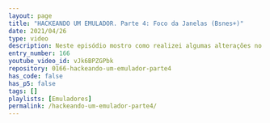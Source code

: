 ```yaml
---
layout: page
title: "HACKEANDO UM EMULADOR. Parte 4: Foco da Janelas (Bsnes+)"
date: 2021/04/26
type: video
description: Neste episódio mostro como realizei algumas alterações no emulador Bsnes Plus. Neste quarto vídeo eu mostro as alterações relativas ao foco das janelas.
entry_number: 166
youtube_video_id: vJk6BPZGPbk
repository: 0166-hackeando-um-emulador-parte4
has_code: false
has_p5: false
tags: []
playlists: [Emuladores]
permalink: /hackeando-um-emulador-parte4/
---
```

